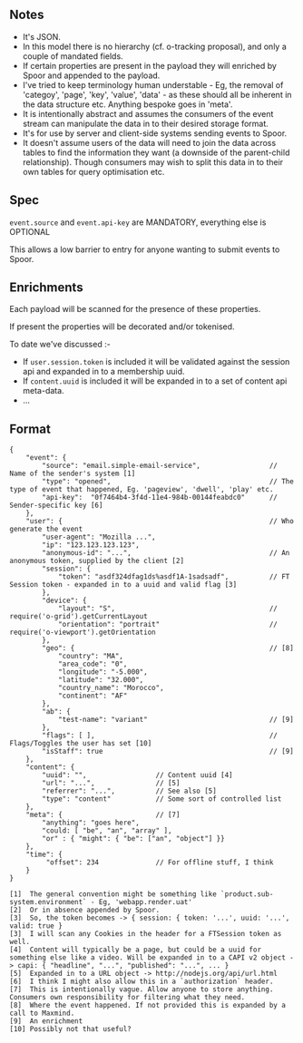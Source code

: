 ## Notes

- It's JSON.
- In this model there is no hierarchy (cf. o-tracking proposal), and only a couple of mandated fields.
- If certain properties are present in the payload they will enriched by Spoor and appended to the payload.
- I've tried to keep terminology human understable - Eg, the removal of 'categoy', 'page', 'key', 'value', 'data' - as these should all be inherent in the data structure etc. Anything bespoke goes in 'meta'.
- It is intentionally abstract and assumes the consumers of the event stream can manipulate the data in to their desired storage format.
- It's for use by server and client-side systems sending events to Spoor.
- It doesn't assume users of the data will need to join the data across tables to find the information they want (a downside of the parent-child relationship). Though consumers may wish to split this data in to their own tables for query optimisation etc.


## Spec 

`event.source` and `event.api-key` are MANDATORY, everything else is OPTIONAL

This allows a low barrier to entry for anyone wanting to submit events to Spoor.

## Enrichments 

Each payload will be scanned for the presence of these properties.

If present the properties will be decorated and/or tokenised. 

To date we've discussed :-

- If `user.session.token` is included it will be validated against the session api and expanded in to a membership uuid.
- If `content.uuid` is included it will be expanded in to a set of content api meta-data.
- ...

## Format

```
{
    "event": {
        "source": "email.simple-email-service",  				// Name of the sender's system [1]
        "type": "opened",  										// The type of event that happened, Eg. 'pageview', 'dwell', 'play' etc.
		"api-key":	"0f7464b4-3f4d-11e4-984b-00144feabdc0"		// Sender-specific key [6]
    },
    "user": {													// Who generate the event
        "user-agent": "Mozilla ...",
        "ip": "123.123.123.123",
        "anonymous-id": "...",									// An anonymous token, supplied by the client [2] 
        "session": {
            "token": "asdf324dfag1ds%asdf1A-1sadsadf",  		// FT Session token - expanded in to a uuid and valid flag [3]
        },
		"device": {
			"layout": "S",										// require('o-grid').getCurrentLayout 
        	"orientation": "portrait"							// require('o-viewport').getOrientation
		},
		"geo": {												// [8]
            "country": "MA",
            "area_code": "0",
            "longitude": "-5.000",
            "latitude": "32.000",
            "country_name": "Morocco",
            "continent": "AF"
		},
		"ab": {
			"test-name": "variant"								// [9]
		},
		"flags": [ ],											// Flags/Toggles the user has set [10]
		"isStaff": true											// [9]
    },
    "content": {
        "uuid": "", 				// Content uuid [4] 
        "url": "...", 	 			// [5] 
        "referrer": "...", 			// See also [5]
		"type":	"content"			// Some sort of controlled list  
    },
	"meta": {						// [7]
		"anything": "goes here",
		"could: [ "be", "an", "array" ],
		"or" : { "might": { "be": ["an", "object"] }}
	},
    "time": {
         "offset": 234				// For offline stuff, I think
    }
}
```

```
[1]  The general convention might be something like `product.sub-system.environment` - Eg, 'webapp.render.uat'
[2]  Or in absence appended by Spoor. 
[3]  So, the token becomes -> { session: { token: '...', uuid: '...', valid: true }
[3]  I will scan any Cookies in the header for a FTSession token as well.
[4]  Content will typically be a page, but could be a uuid for something else like a video. Will be expanded in to a CAPI v2 object -> capi: { "headline", "...", "published": "...", ... }
[5]  Expanded in to a URL object -> http://nodejs.org/api/url.html
[6]  I think I might also allow this in a `authorization` header.
[7]  This is intentionally vague. Allow anyone to store anything. Consumers own responsibility for filtering what they need.
[8]  Where the event happened. If not provided this is expanded by a call to Maxmind.
[9]  An enrichment
[10] Possibly not that useful?
```
